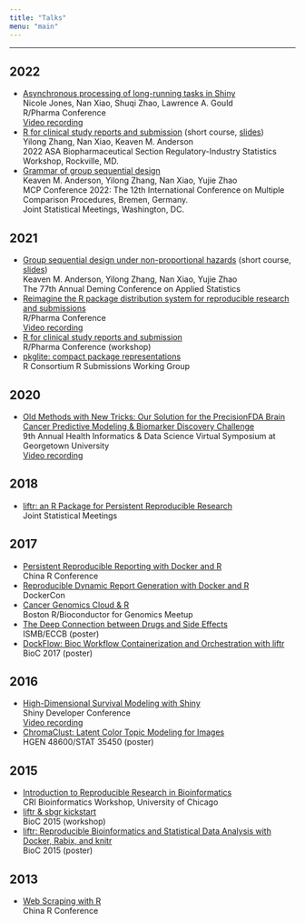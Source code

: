 ```yaml
---
title: "Talks"
menu: "main"
---
```


<hr>

## 2022

- [Asynchronous processing of long-running tasks in Shiny](https://rinpharma.com/publication/rinpharma_291/) <br>
  Nicole Jones, Nan Xiao, Shuqi Zhao, Lawrence A. Gould <br>
  R/Pharma Conference <br>
  [Video recording](https://www.youtube.com/watch?v=G1JVt0m9qOo)
- [R for clinical study reports and submission](https://ww2.amstat.org/meetings/biop/2022/shortcourses.cfm) (short course, [slides](https://r4csr.org/slides/fda-workshop-slides.html)) <br>
  Yilong Zhang, Nan Xiao, Keaven M. Anderson <br>
  2022 ASA Biopharmaceutical Section Regulatory-Industry Statistics Workshop, Rockville, MD.
- [Grammar of group sequential design](https://keaven.github.io/talks/grammar-of-gsd-bremen/) <br>
  Keaven M. Anderson, Yilong Zhang, Nan Xiao, Yujie Zhao <br>
  MCP Conference 2022: The 12th International Conference on Multiple Comparison Procedures, Bremen, Germany. <br>
  Joint Statistical Meetings, Washington, DC.

## 2021

- [Group sequential design under non-proportional hazards](https://keaven.github.io/gsd-deming/) (short course, [slides](https://keaven.github.io/gsd-deming/slides/)) <br>
  Keaven M. Anderson, Yilong Zhang, Nan Xiao, Yujie Zhao <br>
  The 77th Annual Deming Conference on Applied Statistics
- [Reimagine the R package distribution system for reproducible research and submissions](https://nanx.me/talks/reimagine-rpkgs/) <br>
  R/Pharma Conference <br>
  [Video recording](https://www.youtube.com/watch?v=uqe8mFvOjUA)
- [R for clinical study reports and submission](https://r4csr.org/) <br>
  R/Pharma Conference (workshop)
- [pkglite: compact package representations](https://nanx.me/talks/pkglite-r-consortium/) <br>
  R Consortium R Submissions Working Group

## 2020

- [Old Methods with New Tricks: Our Solution for the PrecisionFDA Brain Cancer Predictive Modeling & Biomarker Discovery Challenge](https://nanx.me/talks/icbi-symposium-precisionfda-nanxiao.pdf) <br>
  9th Annual Health Informatics & Data Science Virtual Symposium at Georgetown University <br>
  [Video recording](https://vimeo.com/645442190)

## 2018

- [liftr: an R Package for Persistent Reproducible Research](https://nanx.me/talks/jsm2018-liftr-nanxiao.pdf) <br>
  Joint Statistical Meetings

## 2017

- [Persistent Reproducible Reporting with Docker and R](https://nanx.me/talks/chinar2017-liftr-nanxiao.pdf) <br>
  China R Conference
- [Reproducible Dynamic Report Generation with Docker and R](https://nanx.me/talks/dockercon2017-liftr-nanxiao.pdf) <br>
  DockerCon
- [Cancer Genomics Cloud & R](https://nanx.me/talks/bioc-meetup-cgc-170112.pdf) <br>
  Boston R/Bioconductor for Genomics Meetup
- [The Deep Connection between Drugs and Side Effects](https://nanx.me/posters/deep-drug-adr-poster-iscb.pdf) <br>
  ISMB/ECCB (poster)
- [DockFlow: Bioc Workflow Containerization and Orchestration with liftr](https://nanx.me/posters/dockflow-poster-bioc2017.pdf) <br>
  BioC 2017 (poster)

## 2016

- [High-Dimensional Survival Modeling with Shiny](https://nanx.me/talks/shinydevcon2016-lightning-nanxiao.pdf) <br>
  Shiny Developer Conference <br>
  [Video recording](https://www.rstudio.com/resources/shiny-dev-con/survival-modeling/)
- [ChromaClust: Latent Color Topic Modeling for Images](https://nanx.me/posters/chromaclust-poster-hg48600.pdf) <br>
  HGEN 48600/STAT 35450 (poster)

## 2015

- [Introduction to Reproducible Research in Bioinformatics](https://nanx.me/talks/cri2015-reproducible-research-nanxiao.pdf) <br>
  CRI Bioinformatics Workshop, University of Chicago
- [liftr & sbgr kickstart](https://www.bioconductor.org/help/course-materials/2015/BioC2015/bioc2015-workshop-nanxiao.pdf) <br>
  BioC 2015 (workshop)
- [liftr: Reproducible Bioinformatics and Statistical Data Analysis with Docker, Rabix, and knitr](https://nanx.me/posters/liftr-poster-bioc2015.pdf) <br>
  BioC 2015 (poster)

## 2013

- [Web Scraping with R](https://nanx.me/talks/web-scraping-with-r-nanxiao.pdf) <br>
  China R Conference
